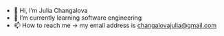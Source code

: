 - 👋 Hi, I’m Julia Changalova
- 🌱 I’m currently learning software engineering
- 📫 How to reach me -> my email address is changalovajulia@gmail.com
